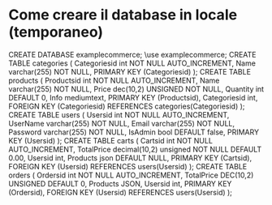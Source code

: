 # Come creare il database in locale (temporaneo)

CREATE DATABASE examplecommerce;
\use examplecommerce;
CREATE TABLE categories (
    Categoriesid int NOT NULL AUTO_INCREMENT,
    Name varchar(255) NOT NULL,
    PRIMARY KEY (Categoriesid)
);
CREATE TABLE products (
    Productsid int NOT NULL AUTO_INCREMENT,
    Name varchar(255) NOT NULL,
    Price dec(10,2) UNSIGNED NOT NULL,
    Quantity int DEFAULT 0,
    Info mediumtext,
    PRIMARY KEY (Productsid),
    Categoriesid int,
    FOREIGN KEY (Categoriesid) REFERENCES categories(Categoriesid)
);
CREATE TABLE users (
    Usersid int NOT NULL AUTO_INCREMENT,
    UserName varchar(255) NOT NULL,
    Email varchar(255) NOT NULL,
    Password varchar(255) NOT NULL,
    IsAdmin bool DEFAULT false,
    PRIMARY KEY (Usersid)
);
CREATE TABLE carts (
  Cartsid int NOT NULL AUTO_INCREMENT,
  TotalPrice decimal(10,2) unsigned NOT NULL DEFAULT 0.00,
  Usersid int,
  Products json DEFAULT NULL,
  PRIMARY KEY (Cartsid),
  FOREIGN KEY (Usersid) REFERENCES users(Usersid) 
);
CREATE TABLE orders (
    Ordersid int NOT NULL AUTO_INCREMENT,
    TotalPrice DEC(10,2) UNSIGNED DEFAULT 0,
    Products JSON,
    Usersid int,
    PRIMARY KEY (Ordersid),
    FOREIGN KEY (Usersid) REFERENCES users(Usersid)
);